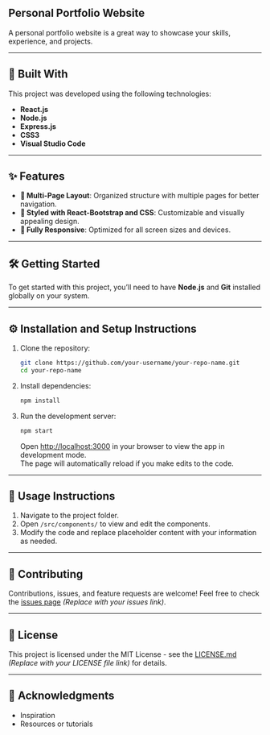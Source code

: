 ## Personal Portfolio Website

A personal portfolio website is a great way to showcase your skills, experience, and projects. 


---

## 🚀 Built With  

This project was developed using the following technologies:  

- **React.js**  
- **Node.js**  
- **Express.js**  
- **CSS3**  
- **Visual Studio Code**  

---

## ✨ Features  

- **📖 Multi-Page Layout**: Organized structure with multiple pages for better navigation.  
- **🎨 Styled with React-Bootstrap and CSS**: Customizable and visually appealing design.  
- **📱 Fully Responsive**: Optimized for all screen sizes and devices.  

---

## 🛠 Getting Started  

To get started with this project, you’ll need to have **Node.js** and **Git** installed globally on your system.

---

## ⚙️ Installation and Setup Instructions  

1. Clone the repository:  
   ```bash
   git clone https://github.com/your-username/your-repo-name.git
   cd your-repo-name
   ```  

2. Install dependencies:  
   ```bash
   npm install
   ```  

3. Run the development server:  
   ```bash
   npm start
   ```  
   Open [http://localhost:3000](http://localhost:3000) in your browser to view the app in development mode.  
   The page will automatically reload if you make edits to the code.  

---

## 📖 Usage Instructions  

1. Navigate to the project folder.  
2. Open `/src/components/` to view and edit the components.  
3. Modify the code and replace placeholder content with your information as needed.  

---


## 🤝 Contributing  

Contributions, issues, and feature requests are welcome! Feel free to check the [issues page](#) *(Replace with your issues link)*.  

---

## 📄 License  

This project is licensed under the MIT License - see the [LICENSE.md](#) *(Replace with your LICENSE file link)* for details.

---

## 👏 Acknowledgments  

- Inspiration  
- Resources or tutorials  
